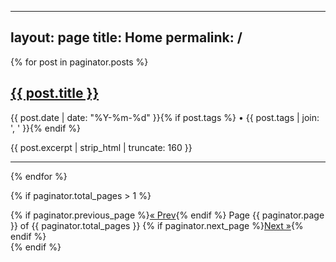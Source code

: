 
---
layout: page
title: Home
permalink: /
---

{% for post in paginator.posts %}
<article class="post-preview">
  <h2><a href="{{ post.url | relative_url }}">{{ post.title }}</a></h2>
  <p class="post-meta">{{ post.date | date: "%Y-%m-%d" }}{% if post.tags %} • {{ post.tags | join: ', ' }}{% endif %}</p>
  <p>{{ post.excerpt | strip_html | truncate: 160 }}</p>
  <hr>
</article>
{% endfor %}

{% if paginator.total_pages > 1 %}
<nav class="pagination">
  {% if paginator.previous_page %}<a class="prev" href="{{ paginator.previous_page_path | relative_url }}">&laquo; Prev</a>{% endif %}
  <span>Page {{ paginator.page }} of {{ paginator.total_pages }}</span>
  {% if paginator.next_page %}<a class="next" href="{{ paginator.next_page_path | relative_url }}">Next &raquo;</a>{% endif %}
</nav>
{% endif %}
